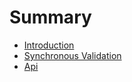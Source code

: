 # Summary

* [Introduction](README.md)
* [Synchronous Validation](synchronous-validation.md)
* [Api](live-validation.md)

